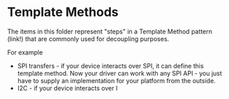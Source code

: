 # Template Methods

The items in this folder represent "steps" in a Template Method pattern (link!) that are commonly used for decoupling purposes.

For example

- SPI transfers - if your device interacts over SPI, it can define this template method. Now your driver can work with any SPI API - you just have to supply an implementation for your platform from the outside.
- I2C - if your device interacts over I
